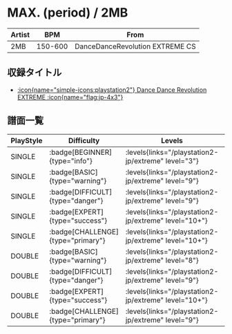 # MAX. (period) / 2MB

|Artist|BPM|From|
|------|---|----|
|2MB|150-600|DanceDanceRevolution EXTREME CS|

## 収録タイトル

- [:icon{name="simple-icons:playstation2"} Dance Dance Revolution EXTREME :icon{name="flag:jp-4x3"}](/playstation2-jp/extreme)

## 譜面一覧

|PlayStyle|Difficulty|Levels|Notes|Movie|
|---------|----------|------|-----|-----|
|SINGLE| :badge[BEGINNER]{type="info"}| :levels{links="/playstation2-jp/extreme" level="3"}|94/0||
|SINGLE| :badge[BASIC]{type="warning"}| :levels{links="/playstation2-jp/extreme" level="9"}|343/5||
|SINGLE| :badge[DIFFICULT]{type="danger"}| :levels{links="/playstation2-jp/extreme" level="9"}|394/3||
|SINGLE| :badge[EXPERT]{type="success"}| :levels{links="/playstation2-jp/extreme" level="10+"}|573/3||
|SINGLE| :badge[CHALLENGE]{type="primary"}| :levels{links="/playstation2-jp/extreme" level="10+"}|534/4||
|DOUBLE| :badge[BASIC]{type="warning"}| :levels{links="/playstation2-jp/extreme" level="8"}|256/3||
|DOUBLE| :badge[DIFFICULT]{type="danger"}| :levels{links="/playstation2-jp/extreme" level="9"}|347/3||
|DOUBLE| :badge[EXPERT]{type="success"}| :levels{links="/playstation2-jp/extreme" level="10+"}|510/3||
|DOUBLE| :badge[CHALLENGE]{type="primary"}| :levels{links="/playstation2-jp/extreme" level="9"}|374/3||
